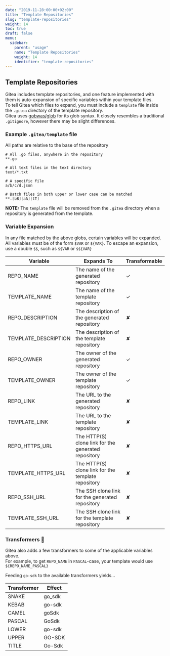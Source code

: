 ```yaml
---
date: "2019-11-28:00:00+02:00"
title: "Template Repositories"
slug: "template-repositories"
weight: 14
toc: true
draft: false
menu:
  sidebar:
    parent: "usage"
    name: "Template Repositories"
    weight: 14
    identifier: "template-repositories"
---
```


## Template Repositories
Gitea includes template repositories, and one feature implemented with them is auto-expansion of specific variables within your template files.  
To tell Gitea which files to expand, you must include a `template` file inside the `.gitea` directory of the template repository.  
Gitea uses [gobwas/glob](https://github.com/gobwas/glob) for its glob syntax. It closely resembles a traditional `.gitignore`, however there may be slight differences.

### Example `.gitea/template` file  
All paths are relative to the base of the repository
```gitignore
# All .go files, anywhere in the repository
**.go

# All text files in the text directory
text/*.txt

# A specific file
a/b/c/d.json

# Batch files in both upper or lower case can be matched
**.[bB][aA][tT]
```
**NOTE:** The `template` file will be removed from the `.gitea` directory when a repository is generated from the template.

### Variable Expansion
In any file matched by the above globs, certain variables will be expanded.  
All variables must be of the form `$VAR` or `${VAR}`. To escape an expansion, use a double `$$`, such as `$$VAR` or `$${VAR}`

| Variable             | Expands To                                          | Transformable |
|----------------------|-----------------------------------------------------|---------------|
| REPO_NAME            | The name of the generated repository                | ✓             |
| TEMPLATE_NAME        | The name of the template repository                 | ✓             |
| REPO_DESCRIPTION     | The description of the generated repository         | ✘             |
| TEMPLATE_DESCRIPTION | The description of the template repository          | ✘             |
| REPO_OWNER           | The owner of the generated repository               | ✓             |
| TEMPLATE_OWNER       | The owner of the template repository                | ✓             |
| REPO_LINK            | The URL to the generated repository                 | ✘             |
| TEMPLATE_LINK        | The URL to the template repository                  | ✘             |
| REPO_HTTPS_URL       | The HTTP(S) clone link for the generated repository | ✘             |
| TEMPLATE_HTTPS_URL   | The HTTP(S) clone link for the template repository  | ✘             |
| REPO_SSH_URL         | The SSH clone link for the generated repository     | ✘             |
| TEMPLATE_SSH_URL     | The SSH clone link for the template repository      | ✘             |

### Transformers :robot:
Gitea also adds a few transformers to some of the applicable variables above.  
For example, to get `REPO_NAME` in `PASCAL`-case, your template would use `${REPO_NAME_PASCAL}`

Feeding `go-sdk` to the available transformers yields...

| Transformer | Effect     |
|-------------|------------|
| SNAKE       | go_sdk     |
| KEBAB       | go-sdk     |
| CAMEL       | goSdk      |
| PASCAL      | GoSdk      |
| LOWER       | go-sdk     |
| UPPER       | GO-SDK     |
| TITLE       | Go-Sdk     |


